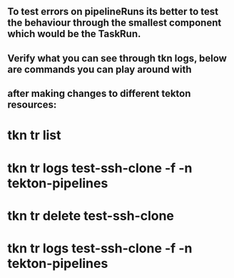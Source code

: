 ## To test errors on pipelineRuns its better to test the behaviour through the smallest component which would be the TaskRun.
## Verify what you can see through tkn logs, below are commands you can play around with 
## after making changes to different tekton resources:

# tkn tr list
# tkn tr logs test-ssh-clone -f -n tekton-pipelines
# tkn tr delete test-ssh-clone
# tkn tr logs test-ssh-clone -f -n tekton-pipelines
